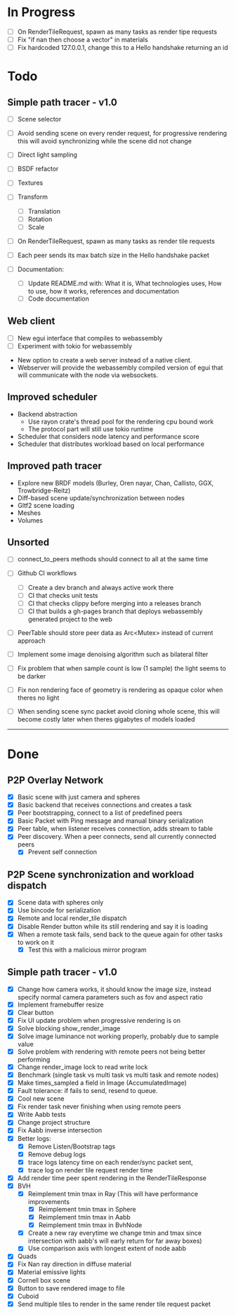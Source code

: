 # In Progress
- [ ] On RenderTileRequest, spawn as many tasks as render tipe requests
- [ ] Fix "if nan then choose a vector" in materials
- [ ] Fix hardcoded 127.0.0.1, change this to a Hello handshake returning an id

# Todo
## Simple path tracer - v1.0
- [ ] Scene selector
- [ ] Avoid sending scene on every render request, for progressive rendering this will avoid synchronizing while the scene did not change
- [ ] Direct light sampling
- [ ] BSDF refactor
- [ ] Textures
- [ ] Transform
    - [ ] Translation
    - [ ] Rotation
    - [ ] Scale
- [ ] On RenderTileRequest, spawn as many tasks as render tile requests
- [ ] Each peer sends its max batch size in the Hello handshake packet

- [ ] Documentation:
  - [ ] Update README.md with: What it is, What technologies uses, How to use,
  how it works, references and documentation
  - [ ] Code documentation

## Web client
- [ ] New egui interface that compiles to webassembly
- [ ] Experiment with tokio for webassembly
- New option to create a web server instead of a native client.
- Webserver will provide the webassembly compiled version of egui that will communicate
with the node via websockets.

## Improved scheduler
- Backend abstraction
    - Use rayon crate's thread pool for the rendering cpu bound work
    - The protocol part will still use tokio runtime
- Scheduler that considers node latency and performance score
- Scheduler that distributes workload based on local performance

## Improved path tracer
- Explore new BRDF models (Burley, Oren nayar, Chan, Callisto, GGX, Trowbridge-Reitz)
- Diff-based scene update/synchronization between nodes
- Gltf2 scene loading
- Meshes
- Volumes

## Unsorted
- [ ] connect_to_peers methods should connect to all at the same time

- [ ] Github CI workflows
    - [ ] Create a dev branch and always active work there
    - [ ] CI that checks unit tests
    - [ ] CI that checks clippy before merging into a releases branch
    - [ ] CI that builds a gh-pages branch that deploys webassembly generated project to the web
- [ ] PeerTable should store peer data as Arc<Mutex<Peer>> instead of current approach
- [ ] Implement some image denoising algorithm such as bilateral filter
- [ ] Fix problem that when sample count is low (1 sample) the light seems to be darker
- [ ] Fix non rendering face of geometry is rendering as opaque color when theres no light
- [ ] When sending scene sync packet avoid cloning whole scene, this will become costly later when theres gigabytes of models loaded

____________________________________________________________________________________

# Done
## P2P Overlay Network
- [x] Basic scene with just camera and spheres
- [x] Basic backend that receives connections and creates a task
- [x] Peer bootstrapping, connect to a list of predefined peers
- [x] Basic Packet with Ping message and manual binary serialization
- [x] Peer table, when listener receives connection, adds stream to table
- [x] Peer discovery. When a peer connects, send all currently connected peers
    - [x] Prevent self connection

## P2P Scene synchronization and workload dispatch
- [x] Scene data with spheres only
- [x] Use bincode for serialization
- [x] Remote and local render_tile dispatch
- [x] Disable Render button while its still rendering and say it is loading
- [x] When a remote task fails, send back to the queue again for other tasks
to work on it
    - [x] Test this with a malicious mirror program

## Simple path tracer - v1.0
- [x] Change how camera works, it should know the image size, instead specify normal camera parameters such as fov and aspect ratio
- [x] Implement framebuffer resize
- [x] Clear button
- [x] Fix UI update problem when progressive rendering is on
- [x] Solve blocking show_render_image
- [x] Solve image luminance not working properly, probably due to sample value
- [x] Solve problem with rendering with remote peers not being better performing
- [x] Change render_image lock to read write lock
- [x] Benchmark (single task vs multi task vs multi task and remote nodes)
- [x] Make times_sampled a field in Image (AccumulatedImage)
- [x] Fault tolerance: if fails to send, resend to queue.
- [x] Cool new scene
- [x] Fix render task never finishing when using remote peers
- [x] Write Aabb tests
- [x] Change project structure
- [x] Fix Aabb inverse intersection
- [x] Better logs:
    - [x] Remove Listen/Bootstrap tags
    - [x] Remove debug logs
    - [x] trace logs latency time on each render/sync packet sent,
    - [x] trace log on render tile request render time
- [x] Add render time peer spent rendering in the RenderTileResponse
- [x] BVH
    - [x] Reimplement tmin tmax in Ray (This will have performance improvements
        - [x] Reimplement tmin tmax in Sphere
        - [x] Reimplement tmin tmax in Aabb
        - [x] Reimplement tmin tmax in BvhNode
    - [x] Create a new ray everytime we change tmin and tmax
    since intersection with aabb's will early return for far away boxes)
    - [x] Use comparison axis with longest extent of node aabb
- [x] Quads
- [x] Fix Nan ray direction in diffuse material
- [x] Material emissive lights
- [x] Cornell box scene
- [x] Button to save rendered image to file
- [x] Cuboid
- [x] Send multiple tiles to render in the same render tile request packet
